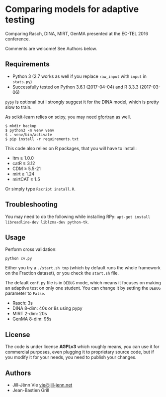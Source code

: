# Comparing models for adaptive testing

Comparing Rasch, DINA, MIRT, GenMA presented at the EC-TEL 2016 conference.

Comments are welcome! See Authors below.

## Requirements

- Python 3 (2.7 works as well if you replace `raw_input` with `input` in `stats.py`)
- Successfully tested on Python 3.6.1 (2017-04-04) and R 3.3.3 (2017-03-06)

``pypy`` is optional but I strongly suggest it for the DINA model, which is pretty slow to train.

As scikit-learn relies on scipy, you may need [gfortran](http://www.scipy.org/scipylib/building/macosx.html#compilers-c-c-fortran-cython) as well.

    $ mkdir backup
    $ python3 -m venv venv
    $ . venv/bin/activate
    $ pip install -r requirements.txt

This code also relies on R packages, that you will have to install:

- ltm ≥ 1.0.0
- catR ≥ 3.12
- CDM ≥ 5.5-21
- mirt ≥ 1.24
- mirtCAT ≥ 1.5

Or simply type `Rscript install.R`.

## Troubleshooting

You may need to do the following while installing RPy: ``apt-get install libreadline-dev liblzma-dev python-tk``.

## Usage

Perform cross validation:

    python cv.py

Either you try a ``./start.sh tmp`` (which by default runs the whole framework on the Fraction dataset), or you check the ``start.sh`` file.

The default ``conf.py`` file is in ``DEBUG`` mode, which means it focuses on making an adaptive test on only one student. You can change it by setting the ``DEBUG`` parameter to ``False``.

- Rasch: 3s
- DINA 8-dim: 40s or 8s using pypy
- MIRT 2-dim: 20s
- GenMA 8-dim: 95s

## License

The code is under license **AGPLv3** which roughly means, you can use it for commercial purposes, even plugging it to proprietary source code, but if you modify it for your needs, you need to publish your changes.

## Authors

- Jill-Jênn Vie <vie@jill-jenn.net>
- Jean-Bastien Grill
